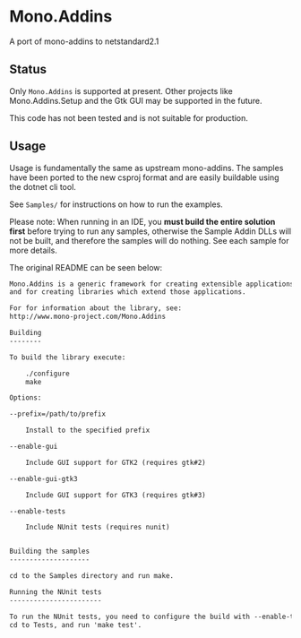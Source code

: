 # Mono.Addins
A port of mono-addins to netstandard2.1

## Status
Only `Mono.Addins` is supported at present. Other
projects like Mono.Addins.Setup and the Gtk GUI
may be supported in the future.

This code has not been tested and is not suitable
for production.

## Usage
Usage is fundamentally the same as upstream
mono-addins. The samples have been ported to
the new csproj format and are easily buildable
using the dotnet cli tool.

See `Samples/` for instructions on how to run the examples.

Please note: When running in an IDE, you **must build the
entire solution first** before trying to run any samples,
otherwise the Sample Addin DLLs will not be built, and therefore
the samples will do nothing. See each sample for more details.

The original README can be seen below:

```txt
Mono.Addins is a generic framework for creating extensible applications,
and for creating libraries which extend those applications.

For for information about the library, see:
http://www.mono-project.com/Mono.Addins

Building
--------

To build the library execute:

	./configure
	make

Options:

--prefix=/path/to/prefix

	Install to the specified prefix

--enable-gui

	Include GUI support for GTK2 (requires gtk#2)

--enable-gui-gtk3

	Include GUI support for GTK3 (requires gtk#3)

--enable-tests

	Include NUnit tests (requires nunit)


Building the samples
--------------------

cd to the Samples directory and run make.

Running the NUnit tests
-----------------------

To run the NUnit tests, you need to configure the build with --enable-tests,
cd to Tests, and run 'make test'. 
```

